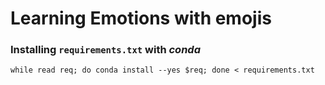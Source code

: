 # Learning Emotions with emojis

### Installing `requirements.txt` with *conda*
`while read req; do conda install --yes $req; done < requirements.txt`
